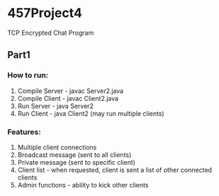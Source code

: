 # 457Project4
TCP Encrypted Chat Program

## Part1
### How to run:
1. Compile Server - javac Server2.java
2. Compile Client - javac Client2.java
3. Run Server - java Server2
4. Run Client - java Client2 (may run multiple clients)

### Features:
1. Multiple client connections
2. Broadcast message (sent to all clients)
3. Private message (sent to specific client)
4. Client list - when requested, client is sent a list of other connected clients
5. Admin functions - ability to kick other clients

